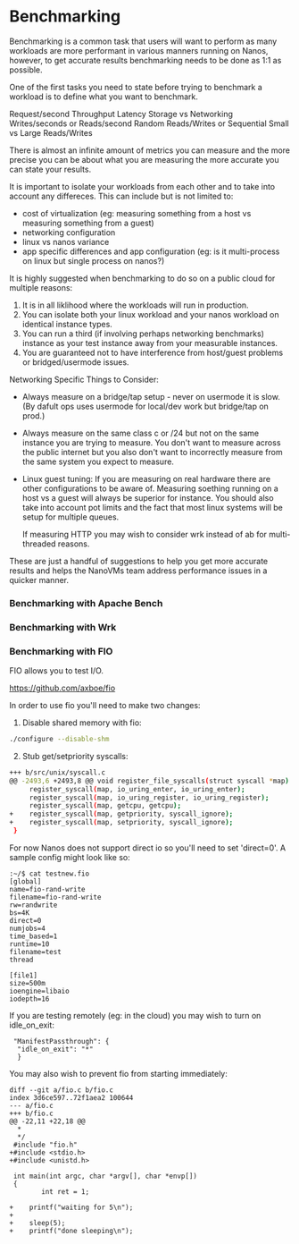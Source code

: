 # Benchmarking

Benchmarking is a common task that users will want to perform as many
workloads are more performant in various manners running on Nanos,
however, to get accurate results benchmarking needs to be done as 1:1 as
possible.

One of the first tasks you need to state before trying to benchmark a
workload is to define what you want to benchmark.

Request/second
Throughput
Latency
Storage vs Networking
Writes/seconds or Reads/second
Random Reads/Writes or Sequential
Small vs Large Reads/Writes

There is almost an infinite amount of metrics you can measure and the
more precise you can be about what you are measuring the more accurate
you can state your results.

It is important to isolate your workloads from each other and to take
into account any differeces. This can include but is not limited to:

* cost of virtualization (eg: measuring something from a host vs
  measuring something from a guest)
* networking configuration
* linux vs nanos variance
* app specific differences and app configuration (eg: is it
  multi-process on linux but single process on nanos?)

It is highly suggested when benchmarking to do so on a public cloud for
multiple reasons:

1) It is in all liklihood where the workloads will run in production.
2) You can isolate both your linux workload and your nanos workload on
identical instance types.
3) You can run a third (if involving perhaps networking benchmarks)
instance as your test instance away from your measurable instances.
4) You are guaranteed not to have interference from host/guest problems
or bridged/usermode issues.

Networking Specific Things to Consider:

* Always measure on a bridge/tap setup - never on usermode it is slow.
  (By dafult ops uses usermode for local/dev work but bridge/tap on
prod.)

* Always measure on the same class c or /24 but not on the same instance
  you are trying to measure. You don't want to measure across the public
internet but you also don't want to incorrectly measure from the same
system you expect to measure.

* Linux guest tuning: If you are measuring on real hardware there are
  other configurations to be aware of. Measuring soething running on a
host vs a guest will always be superior for instance. You should also
take into account pot limits and the fact that most linux systems will
be setup for multiple queues.

    If measuring HTTP you may wish to consider wrk instead of ab for
multi-threaded reasons.

These are just a handful of suggestions to help you get more accurate
results and helps the NanoVMs team address performance issues in a
quicker manner.

### Benchmarking with Apache Bench

### Benchmarking with Wrk

### Benchmarking with FIO

FIO allows you to test I/O.

https://github.com/axboe/fio

In order to use fio you'll need to make two changes:

1) Disable shared memory with fio:

```sh
./configure --disable-shm
```

2) Stub get/setpriority syscalls:

```sh
+++ b/src/unix/syscall.c
@@ -2493,6 +2493,8 @@ void register_file_syscalls(struct syscall *map)
     register_syscall(map, io_uring_enter, io_uring_enter);
     register_syscall(map, io_uring_register, io_uring_register);
     register_syscall(map, getcpu, getcpu);
+    register_syscall(map, getpriority, syscall_ignore);
+    register_syscall(map, setpriority, syscall_ignore);
 }
```

For now Nanos does not support direct io so you'll need to set
'direct=0'. A sample config might look like so:

```
:~/$ cat testnew.fio
[global]
name=fio-rand-write
filename=fio-rand-write
rw=randwrite
bs=4K
direct=0
numjobs=4
time_based=1
runtime=10
filename=test
thread

[file1]
size=500m
ioengine=libaio
iodepth=16
```

If you are testing remotely (eg: in the cloud) you may wish to turn on
idle_on_exit:

```
 "ManifestPassthrough": {
  "idle_on_exit": "*"
  }
```

You may also wish to prevent fio from starting immediately:

```
diff --git a/fio.c b/fio.c
index 3d6ce597..72f1aea2 100644
--- a/fio.c
+++ b/fio.c
@@ -22,11 +22,18 @@
  *
  */
 #include "fio.h"
+#include <stdio.h>
+#include <unistd.h>

 int main(int argc, char *argv[], char *envp[])
 {
        int ret = 1;

+    printf("waiting for 5\n");
+
+    sleep(5);
+    printf("done sleeping\n");
```

